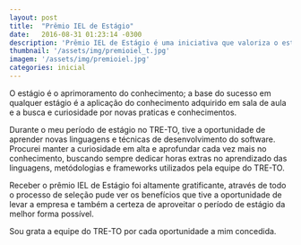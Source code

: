 ```yaml
---
layout: post
title:  "Prêmio IEL de Estágio"
date:   2016-08-31 01:23:14 -0300
description: 'Prêmio IEL de Estágio é uma iniciativa que valoriza o estagiário, professores e profissionais supervisores.'
thumbnail: '/assets/img/premioiel_t.jpg'
imagem: '/assets/img/premioiel.jpg'
categories: inicial
---
```


O estágio é o aprimoramento do conhecimento; a base do sucesso em qualquer estágio é a aplicação do conhecimento adquirido em sala de aula e a busca e curiosidade por novas praticas e conhecimentos.

Durante o meu período de estágio no TRE-TO, tive a oportunidade de aprender novas linguagens e técnicas de desenvolvimento do software. Procurei manter a curiosidade em alta e aprofundar cada vez mais no conhecimento, buscando sempre dedicar horas extras no aprendizado das linguagens, metódologias e frameworks utilizados pela equipe do TRE-TO.

Receber o prêmio IEL de Estágio foi altamente gratificante, através de todo o processo de seleção pude ver os benefícios que tive a oportunidade de levar a empresa e também a certeza de aproveitar o período de estágio da melhor forma possível.

Sou grata a equipe do TRE-TO por cada oportunidade a mim concedida.
